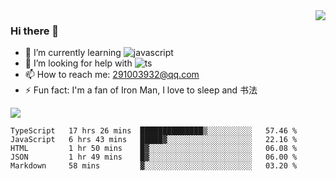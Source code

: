 <img align='right' src='https://github-readme-stats.vercel.app/api?username=niaogege&show_icons=true&theme=radical'/>

### Hi there 👋

- 🌱 I’m currently learning ![javascript](https://img.shields.io/badge/javacript-learn-orange)
- 🤔 I’m looking for help with ![ts](https://img.shields.io/badge/ts-learn-yellow)
- 📫 How to reach me: 291003932@qq.com
- ⚡ Fun fact:  I'm a fan of Iron Man, I love to sleep and 书法

![](https://github-readme-stats.vercel.app/api/top-langs/?username=niaogege&layout=compact)

<!--START_SECTION:waka-->
```text
TypeScript   17 hrs 26 mins  ██████████████▒░░░░░░░░░░   57.46 % 
JavaScript   6 hrs 43 mins   █████▓░░░░░░░░░░░░░░░░░░░   22.16 % 
HTML         1 hr 50 mins    █▓░░░░░░░░░░░░░░░░░░░░░░░   06.08 % 
JSON         1 hr 49 mins    █▓░░░░░░░░░░░░░░░░░░░░░░░   06.00 % 
Markdown     58 mins         ▓░░░░░░░░░░░░░░░░░░░░░░░░   03.20 % 
```
<!--END_SECTION:waka-->
